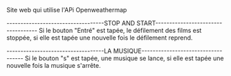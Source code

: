 Site web qui utilise l'APi Openweathermap

-----------------------------------STOP AND START-----------------------------------
Si le bouton "Entré" est tapée, le défilement des films est stoppée, si elle est tapée une nouvelle fois le défilement reprend.

-----------------------------------LA MUSIQUE-----------------------------------
Si le bouton "s" est tapée, une musique se lance, si elle est tapée une nouvelle fois la musique s'arrête.

